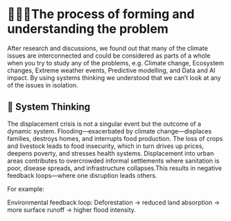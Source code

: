 # 🕵🏼‍♂️The process of forming and understanding the problem

After research and discussions, we found out that many of the climate
issues are interconnected and could be considered as parts of a whole when you
try to study any of the problems, e.g. Climate change, Ecosystem changes,
Extreme weather events, Predictive modelling, and Data and AI impact.
By using systems thinking we understood that we can’t look at any of the issues
in isolation.

## 🔄 System Thinking

The displacement crisis is not a singular event but the outcome of a dynamic
system. Flooding—exacerbated by climate change—displaces families, destroys
homes, and interrupts food production. The loss of crops and livestock leads to
food insecurity, which in turn drives up prices, deepens poverty, and stresses
health systems. Displacement into urban areas contributes to overcrowded
informal settlements where sanitation is poor, disease spreads, and
infrastructure collapses.This results in negative feedback loops—where one
disruption leads others.

For example:

Environmental feedback loop: Deforestation → reduced land absorption → more
surface runoff → higher flood intensity.
